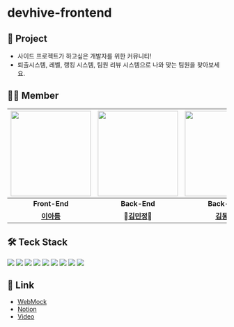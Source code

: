 # devhive-frontend

## 🚩 Project

- 사이드 프로젝트가 하고싶은 개발자를 위한 커뮤니티!
- 퇴출시스템, 레벨, 랭킹 시스템, 팀원 리뷰 시스템으로 나와 맞는 팀원을 찾아보세요.

## 🙆‍♂ Member

| <img src="https://github.com/zerobase-devee/.github/assets/99658884/83a6acd1-3e8d-494b-a61f-75244c76b4be" width="184" height="196"/> | <img src="https://github.com/zerobase-devee/.github/assets/99658884/851fa7fc-76e4-44c9-afe6-5e9db8a7d796" width="184" height="196"/> | <img src="https://github.com/zerobase-devee/.github/assets/99658884/82c1f61e-f037-4121-8f4f-7c32330a56d6" width="184" height="196"/> | <img src="https://github.com/zerobase-devee/.github/assets/99658884/22446ae6-b495-4f54-b93a-b568f4cfd8d1" width="184" height="196"/> |
| :----------------------------------------------------------------------------------------------------------------------------------: | :----------------------------------------------------------------------------------------------------------------------------------: | :----------------------------------------------------------------------------------------------------------------------------------: | :----------------------------------------------------------------------------------------------------------------------------------: |
|                                                            **Front-End**                                                             |                                                             **Back-End**                                                             |                                                             **Back-End**                                                             |                                                             **Back-End**                                                             |
|                                               **[이아름](https://github.com/aahreum)**                                               |                                            **👑[김민정](https://github.com/mingkiii)👑**                                             |                                             **[김동역](https://github.com/Ameri-Kano)**                                              |                                             **[김재윤](https://github.com/JaeYooooon)**                                              |

## 🛠 Teck Stack

<img src="https://img.shields.io/badge/Next.js-000000?style=flat-square&logo=Next.js&logoColor=white"></a>
<img src="https://img.shields.io/badge/typescript-000000?style=flat-square&logo=typescript&logoColor=3178C6"></a>
<img src="https://img.shields.io/badge/CSS Modules-000000?style=flat-square&logo=cssmodules&logoColor=white"></a>
<img src="https://img.shields.io/badge/axios-000000?style=flat-square&logo=axios&logoColor=5A29E4"> </a>
<img src="https://img.shields.io/badge/Recoil-000000?style=flat-square&logo=Recoil&logoColor=2573f6"> </a>
<img src="https://img.shields.io/badge/reactquery-000000?style=flat-square&logo=reactquery&logoColor=FF4154"></a>
<img src="https://img.shields.io/badge/STOMPJS-000000?style=flat-square&logo=STOMPJS&logoColor=white"/></a>
<img src="https://img.shields.io/badge/Figma-000000?style=flat-square&logo=Figma&logoColor=F24E1E"> </a>
<img src="https://img.shields.io/badge/vercel-000000?style=flat-square&logo=vercel&logoColor=white"></a>

## 🔗 Link

- [WebMock]()
- [Notion](https://ahahahahreum.notion.site/devHive-56ec93db92ac416aa1004edbaa923ab1?pvs=4)
- [Video](https://www.youtube.com/watch?v=pBoW2U9gNpI)
